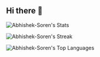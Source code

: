 ## Hi there 👋

<!--
**Abhishek-Soren/Abhishek-Soren** is a ✨ _special_ ✨ repository because its `README.md` (this file) appears on your GitHub profile.

Here are some ideas to get you started:

- 🔭 I’m currently working on ...
- 🌱 I’m currently learning ...
- 👯 I’m looking to collaborate on ...
- 🤔 I’m looking for help with ...
- 💬 Ask me about ...
- 📫 How to reach me: ...
- 😄 Pronouns: ...
- ⚡ Fun fact: ...
-->

![Abhishek-Soren's Stats](https://github-readme-stats.vercel.app/api?username=Abhishek-Soren&theme=vue-dark&show_icons=true&hide_border=true&count_private=true)

![Abhishek-Soren's Streak](https://github-readme-streak-stats.herokuapp.com/?user=Abhishek-Soren&theme=vue-dark&hide_border=true)

![Abhishek-Soren's Top Languages](https://github-readme-stats.vercel.app/api/top-langs/?username=Abhishek-Soren&theme=vue-dark&show_icons=true&hide_border=true&layout=compact)
